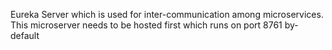 Eureka Server which is used for inter-communication among microservices.
This microserver needs to be hosted first which runs on port 8761 by-default

